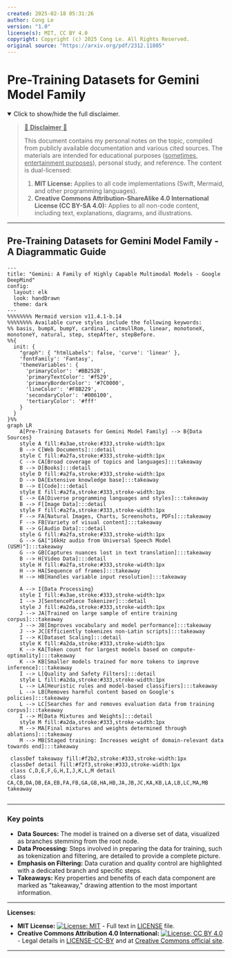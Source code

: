 ```yaml
---
created: 2025-02-18 05:31:26
author: Cong Le
version: "1.0"
license(s): MIT, CC BY 4.0
copyright: Copyright (c) 2025 Cong Le. All Rights Reserved.
original source: "https://arxiv.org/pdf/2312.11805"
---
```




# Pre-Training Datasets for Gemini Model Family
<details open>
<summary>Click to show/hide the full disclaimer.</summary>
   
> <ins>📢 **Disclaimer** 🚨</ins>
>
> This document contains my personal notes on the topic,
> compiled from publicly available documentation and various cited sources.
> The materials are intended for educational purposes (<ins>sometimes, entertainment purposes</ins>), personal study, and reference.
> The content is dual-licensed:
> 1. **MIT License:** Applies to all code implementations (Swift, Mermaid, and other programming languages).
> 2. **Creative Commons Attribution-ShareAlike 4.0 International License (CC BY-SA 4.0):** Applies to all non-code content, including text, explanations, diagrams, and illustrations.

</details>

---


## Pre-Training Datasets for Gemini Model Family - A Diagrammatic Guide 


```mermaid
---
title: "Gemini: A Family of Highly Capable Multimodal Models - Google DeepMind"
config:
  layout: elk
  look: handDrawn
  theme: dark
---
%%%%%%%% Mermaid version v11.4.1-b.14
%%%%%%%% Available curve styles include the following keywords:
%% basis, bumpX, bumpY, cardinal, catmullRom, linear, monotoneX, monotoneY, natural, step, stepAfter, stepBefore.
%%{
  init: {
    "graph": { "htmlLabels": false, 'curve': 'linear' },
    'fontFamily': 'Fantasy',
    'themeVariables': {
      'primaryColor': '#BB2528',
      'primaryTextColor': '#f529',
      'primaryBorderColor': '#7C0000',
      'lineColor': '#F8B229',
      'secondaryColor': '#006100',
      'tertiaryColor': '#fff'
    }
  }
}%%
graph LR
    A[Pre-Training Datasets for Gemini Model Family] --> B{Data Sources}
    style A fill:#a3ae,stroke:#333,stroke-width:1px
    B --> C[Web Documents]:::detail
    style C fill:#a2fa,stroke:#333,stroke-width:1px
    C --> CA[Broad coverage of topics and languages]:::takeaway
    B --> D[Books]:::detail
    style D fill:#a2fa,stroke:#333,stroke-width:1px
    D --> DA[Extensive knowledge base]:::takeaway
    B --> E[Code]:::detail
    style E fill:#a2fa,stroke:#333,stroke-width:1px
    E --> EA[Diverse programming languages and styles]:::takeaway
    B --> F[Image Data]:::detail
    style F fill:#a2fa,stroke:#333,stroke-width:1px
    F --> FA[Natural Images, Charts, Screenshots, PDFs]:::takeaway
    F --> FB[Variety of visual content]:::takeaway
    B --> G[Audio Data]:::detail
    style G fill:#a2fa,stroke:#333,stroke-width:1px
    G --> GA["16kHz audio from Universal Speech Model (USM)"]:::takeaway
    G --> GB[Captures nuances lost in text translation]:::takeaway
    B --> H[Video Data]:::detail
    style H fill:#a2fa,stroke:#333,stroke-width:1px
    H --> HA[Sequence of frames]:::takeaway
    H --> HB[Handles variable input resolution]:::takeaway
    
    A --> I{Data Processing}
    style I fill:#a3ae,stroke:#333,stroke-width:1px
    I --> J[SentencePiece Tokenizer]:::detail
    style J fill:#a2da,stroke:#333,stroke-width:1px
    J --> JA[Trained on large sample of entire training corpus]:::takeaway
    J --> JB[Improves vocabulary and model performance]:::takeaway
    J --> JC[Efficiently tokenizes non-Latin scripts]:::takeaway
    I --> K[Dataset Scaling]:::detail
    style K fill:#a2da,stroke:#333,stroke-width:1px
    K --> KA[Token count for largest models based on compute-optimality]:::takeaway
    K --> KB[Smaller models trained for more tokens to improve inference]:::takeaway
    I --> L[Quality and Safety Filters]:::detail
    style L fill:#a2da,stroke:#333,stroke-width:1px
    L --> LA[Heuristic rules and model-based classifiers]:::takeaway
    L --> LB[Removes harmful content based on Google's policies]:::takeaway
    L --> LC[Searches for and removes evaluation data from training corpus]:::takeaway
    I --> M[Data Mixtures and Weights]:::detail
    style M fill:#a2da,stroke:#333,stroke-width:1px
    M --> MA[Final mixtures and weights determined through ablations]:::takeaway
    M --> MB[Staged training: Increases weight of domain-relevant data towards end]:::takeaway

 classDef takeaway fill:#f2b2,stroke:#333,stroke-width:1px
 classDef detail fill:#f2f3,stroke:#333,stroke-width:1px
 class C,D,E,F,G,H,I,J,K,L,M detail
 class CA,CB,DA,DB,EA,EB,FA,FB,GA,GB,HA,HB,JA,JB,JC,KA,KB,LA,LB,LC,MA,MB takeaway
 
```

---


### Key points

*   **Data Sources:** The model is trained on a diverse set of data, visualized as branches stemming from the root node.
*   **Data Processing:** Steps involved in preparing the data for training, such as tokenization and filtering, are detailed to provide a complete picture.
*   **Emphasis on Filtering:** Data curation and quality control are highlighted with a dedicated branch and specific steps.
*   **Takeaways:** Key properties and benefits of each data component are marked as "takeaway," drawing attention to the most important information.





---
**Licenses:**

- **MIT License:**  [![License: MIT](https://img.shields.io/badge/License-MIT-yellow.svg)](LICENSE) - Full text in [LICENSE](LICENSE) file.
- **Creative Commons Attribution 4.0 International:** [![License: CC BY 4.0](https://licensebuttons.net/l/by/4.0/88x31.png)](LICENSE-CC-BY) - Legal details in [LICENSE-CC-BY](LICENSE-CC-BY) and at [Creative Commons official site](http://creativecommons.org/licenses/by/4.0/).

---